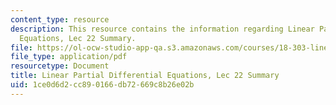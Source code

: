 ```yaml
---
content_type: resource
description: This resource contains the information regarding Linear Partial Differential
  Equations, Lec 22 Summary.
file: https://ol-ocw-studio-app-qa.s3.amazonaws.com/courses/18-303-linear-partial-differential-equations-analysis-and-numerics-fall-2014/1ce0d6d2cc890166db72669c8b26e02b_MIT18_303F14_Lecture22.pdf
file_type: application/pdf
resourcetype: Document
title: Linear Partial Differential Equations, Lec 22 Summary
uid: 1ce0d6d2-cc89-0166-db72-669c8b26e02b
---
```

